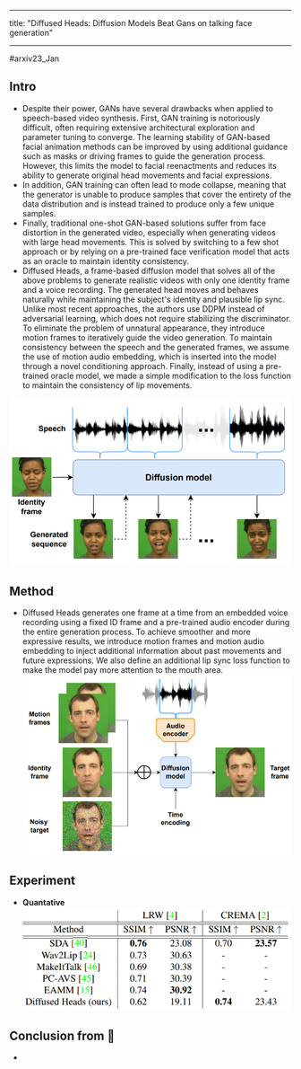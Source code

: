 
---
title:  "Diffused Heads: Diffusion Models Beat Gans on talking face generation"

---
#arxiv23_Jan 

## Intro
- Despite their power, GANs have several drawbacks when applied to speech-based video synthesis. First, GAN training is notoriously difficult, often requiring extensive architectural exploration and parameter tuning to converge. The learning stability of GAN-based facial animation methods can be improved by using additional guidance such as masks or driving frames to guide the generation process. However, this limits the model to facial reenactments and reduces its ability to generate original head movements and facial expressions.  
- In addition, GAN training can often lead to mode collapse, meaning that the generator is unable to produce samples that cover the entirety of the data distribution and is instead trained to produce only a few unique samples.  
- Finally, traditional one-shot GAN-based solutions suffer from face distortion in the generated video, especially when generating videos with large head movements. This is solved by switching to a few shot approach or by relying on a pre-trained face verification model that acts as an oracle to maintain identity consistency.  
- Diffused Heads, a frame-based diffusion model that solves all of the above problems to generate realistic videos with only one identity frame and a voice recording. The generated head moves and behaves naturally while maintaining the subject's identity and plausible lip sync. Unlike most recent approaches, the authors use DDPM instead of adversarial learning, which does not require stabilizing the discriminator. To eliminate the problem of unnatural appearance, they introduce motion frames to iteratively guide the video generation. To maintain consistency between the speech and the generated frames, we assume the use of motion audio embedding, which is inserted into the model through a novel conditioning approach. Finally, instead of using a pre-trained oracle model, we made a simple modification to the loss function to maintain the consistency of lip movements.  

![|400](../source/Pasted%20image%2020231110195706.png)

## Method
- Diffused Heads generates one frame at a time from an embedded voice recording using a fixed ID frame and a pre-trained audio encoder during the entire generation process. To achieve smoother and more expressive results, we introduce motion frames and motion audio embedding to inject additional information about past movements and future expressions. We also define an additional lip sync loss function to make the model pay more attention to the mouth area.    
![](../source/Pasted%20image%2020231110195831.png)

## Experiment
- **Quantative**
![](../source/Pasted%20image%2020231110195938.png)
## Conclusion from 🦖
- 